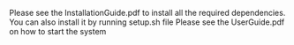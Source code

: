 Please see the InstallationGuide.pdf to install all the required dependencies. You can also install it by running setup.sh file
Please see the UserGuide.pdf on how to start the system
